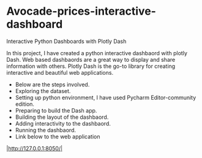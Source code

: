 # Avocade-prices-interactive-dashboard
Interactive Python Dashboards with Plotly Dash

In this project, I have created a python interactive dashbaord with plotly Dash.
Web based dashbaords are a great way to display and share information with others. Plotly Dash is the go-to library for creating interactive and beautiful web applications.

* Below are the steps involved.
* Exploring the dataset.
* Setting up python environment, I have used Pycharm Editor-community edition.
* Preparing to build the Dash app.
* Building the layout of the dashbaord.
* Adding interactivity to the dashbaord.
* Running the dashbaord.
* Link below to the web application


|http://127.0.0.1:8050/|

